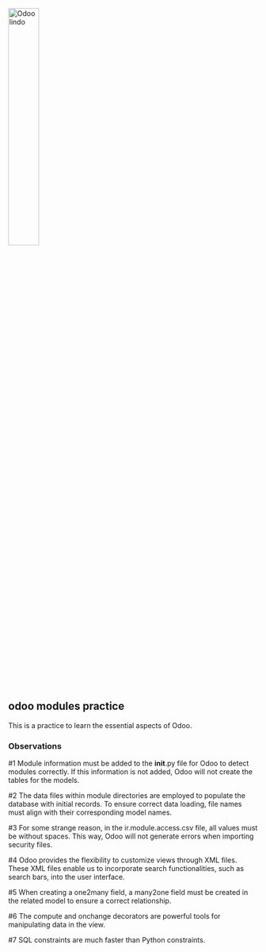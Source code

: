 <img src="https://upload.wikimedia.org/wikipedia/commons/a/a7/Odoo_Official_Logo.png" width="35%" alt="Odoo lindo">

## odoo modules practice

This is a practice to learn the essential aspects of Odoo.

### Observations

#1 Module information must be added to the __init__.py file for Odoo to detect modules correctly. If this information is not added, Odoo will not create the tables for the models.

#2 The data files within module directories are employed to populate the database with initial records. To ensure correct data loading, file names must align with their corresponding model names.

#3 For some strange reason, in the ir.module.access.csv file, all values must be without spaces. This way, Odoo will not generate errors when importing security files.

#4 Odoo provides the flexibility to customize views through XML files. These XML files enable us to incorporate search functionalities, such as search bars, into the user interface.

#5 When creating a one2many field, a many2one field must be created in the related model to ensure a correct relationship.

#6 The compute and onchange decorators are powerful tools for manipulating data in the view.

#7 SQL constraints are much faster than Python constraints.
